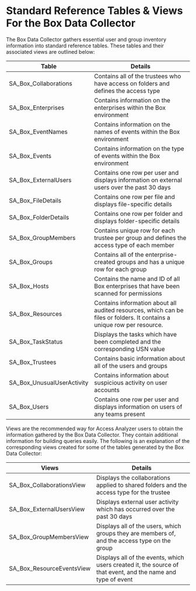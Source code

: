 # Standard Reference Tables & Views For the Box Data Collector

The Box Data Collector gathers essential user and group inventory information into standard
reference tables. These tables and their associated views are outlined below:

| Table                      | Details                                                                                                                 |
| -------------------------- | ----------------------------------------------------------------------------------------------------------------------- |
| SA_Box_Collaborations      | Contains all of the trustees who have access on folders and defines the access type                                     |
| SA_Box_Enterprises         | Contains information on the enterprises within the Box environment                                                      |
| SA_Box_EventNames          | Contains information on the names of events within the Box environment                                                  |
| SA_Box_Events              | Contains information on the type of events within the Box environment                                                   |
| SA_Box_ExternalUsers       | Contains one row per user and displays information on external users over the past 30 days                              |
| SA_Box_FileDetails         | Contains one row per file and displays file-specific details                                                            |
| SA_Box_FolderDetails       | Contains one row per folder and displays folder-specific details                                                        |
| SA_Box_GroupMembers        | Contains unique row for each trustee per group and defines the access type of each member                               |
| SA_Box_Groups              | Contains all of the enterprise-created groups and has a unique row for each group                                       |
| SA_Box_Hosts               | Contains the name and ID of all Box enterprises that have been scanned for permissions                                  |
| SA_Box_Resources           | Contains information about all audited resources, which can be files or folders. It contains a unique row per resource. |
| SA_Box_TaskStatus          | Displays the tasks which have been completed and the corresponding USN value                                            |
| SA_Box_Trustees            | Contains basic information about all of the users and groups                                                            |
| SA_Box_UnusualUserActivity | Contains information about suspicious activity on user accounts                                                         |
| SA_Box_Users               | Contains one row per user and displays information on users of any teams present                                        |

Views are the recommended way for Access Analyzer users to obtain the information gathered by the
Box Data Collector. They contain additional information for building queries easily. The following
is an explanation of the corresponding views created for some of the tables generated by the Box
Data Collector:

| Views                     | Details                                                                                                      |
| ------------------------- | ------------------------------------------------------------------------------------------------------------ |
| SA_Box_CollaborationsView | Displays the collaborations applied to shared folders and the access type for the trustee                    |
| SA_Box_ExternalUsersView  | Displays external user activity which has occurred over the past 30 days                                     |
| SA_Box_GroupMembersView   | Displays all of the users, which groups they are members of, and the access type on the group                |
| SA_Box_ResourceEventsView | Displays all of the events, which users created it, the source of that event, and the name and type of event |

